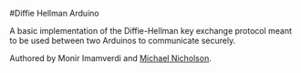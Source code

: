 #Diffie Hellman Arduino

A basic implementation of the Diffie-Hellman key exchange protocol meant to be used between two Arduinos to communicate securely.

Authored by Monir Imamverdi and [Michael Nicholson](https://github.com/mjnichol).

